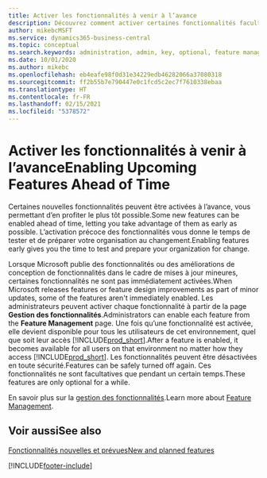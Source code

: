 ```yaml
---
title: Activer les fonctionnalités à venir à l’avance
description: Découvrez comment activer certaines fonctionnalités facultatives avant qu’elles ne deviennent obligatoires.
author: mikebcMSFT
ms.service: dynamics365-business-central
ms.topic: conceptual
ms.search.keywords: administration, admin, key, optional, feature management, early access, preview
ms.date: 10/01/2020
ms.author: mikebc
ms.openlocfilehash: eb4eafe98f0d31e34229edb46282066a37080318
ms.sourcegitcommit: ff2b55b7e790447e0c1fcd5c2ec7f7610338ebaa
ms.translationtype: HT
ms.contentlocale: fr-FR
ms.lasthandoff: 02/15/2021
ms.locfileid: "5378572"
---
```

# <a name="enabling-upcoming-features-ahead-of-time"></a><span data-ttu-id="c0e8a-103">Activer les fonctionnalités à venir à l’avance</span><span class="sxs-lookup"><span data-stu-id="c0e8a-103">Enabling Upcoming Features Ahead of Time</span></span>

<span data-ttu-id="c0e8a-104">Certaines nouvelles fonctionnalités peuvent être activées à l’avance, vous permettant d’en profiter le plus tôt possible.</span><span class="sxs-lookup"><span data-stu-id="c0e8a-104">Some new features can be enabled ahead of time, letting you take advantage of them as early as possible.</span></span> <span data-ttu-id="c0e8a-105">L’activation précoce des fonctionnalités vous donne le temps de tester et de préparer votre organisation au changement.</span><span class="sxs-lookup"><span data-stu-id="c0e8a-105">Enabling features early gives you the time to test and prepare your organization for change.</span></span>

<span data-ttu-id="c0e8a-106">Lorsque Microsoft publie des fonctionnalités ou des améliorations de conception de fonctionnalités dans le cadre de mises à jour mineures, certaines fonctionnalités ne sont pas immédiatement activées.</span><span class="sxs-lookup"><span data-stu-id="c0e8a-106">When Microsoft releases features or feature design improvements as part of minor updates, some of the features aren't immediately enabled.</span></span> <span data-ttu-id="c0e8a-107">Les administrateurs peuvent activer chaque fonctionnalité à partir de la page **Gestion des fonctionnalités**.</span><span class="sxs-lookup"><span data-stu-id="c0e8a-107">Administrators can enable each feature from the **Feature Management** page.</span></span> <span data-ttu-id="c0e8a-108">Une fois qu’une fonctionnalité est activée, elle devient disponible pour tous les utilisateurs de cet environnement, quel que soit leur accès [!INCLUDE[prod_short](includes/prod_short.md)].</span><span class="sxs-lookup"><span data-stu-id="c0e8a-108">After a feature is enabled, it becomes available for all users on that environment no matter how they access [!INCLUDE[prod_short](includes/prod_short.md)].</span></span> <span data-ttu-id="c0e8a-109">Les fonctionnalités peuvent être désactivées en toute sécurité.</span><span class="sxs-lookup"><span data-stu-id="c0e8a-109">Features can be safely turned off again.</span></span> <span data-ttu-id="c0e8a-110">Ces fonctionnalités ne sont facultatives que pendant un certain temps.</span><span class="sxs-lookup"><span data-stu-id="c0e8a-110">These features are only optional for a while.</span></span>

<span data-ttu-id="c0e8a-111">En savoir plus sur la [gestion des fonctionnalités](/dynamics365/business-central/dev-itpro/administration/feature-management).</span><span class="sxs-lookup"><span data-stu-id="c0e8a-111">Learn more about [Feature Management](/dynamics365/business-central/dev-itpro/administration/feature-management).</span></span>  

## <a name="see-also"></a><span data-ttu-id="c0e8a-112">Voir aussi</span><span class="sxs-lookup"><span data-stu-id="c0e8a-112">See also</span></span>

[<span data-ttu-id="c0e8a-113">Fonctionnalités nouvelles et prévues</span><span class="sxs-lookup"><span data-stu-id="c0e8a-113">New and planned features</span></span>](https://aka.ms/Dynamics365ReleasePlan)  


[!INCLUDE[footer-include](includes/footer-banner.md)]
